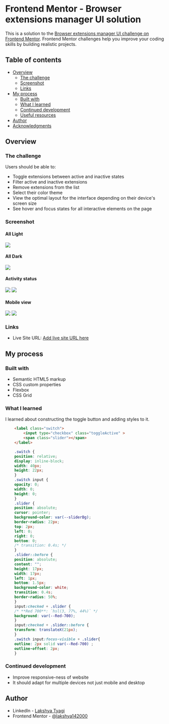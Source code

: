 # Frontend Mentor - Browser extensions manager UI solution

This is a solution to the [Browser extensions manager UI challenge on Frontend Mentor](https://www.frontendmentor.io/challenges/browser-extension-manager-ui-yNZnOfsMAp). Frontend Mentor challenges help you improve your coding skills by building realistic projects. 

## Table of contents

- [Overview](#overview)
  - [The challenge](#the-challenge)
  - [Screenshot](#screenshot)
  - [Links](#links)
- [My process](#my-process)
  - [Built with](#built-with)
  - [What I learned](#what-i-learned)
  - [Continued development](#continued-development)
  - [Useful resources](#useful-resources)
- [Author](#author)
- [Acknowledgments](#acknowledgments)

## Overview

### The challenge

Users should be able to:

- Toggle extensions between active and inactive states
- Filter active and inactive extensions
- Remove extensions from the list
- Select their color theme
- View the optimal layout for the interface depending on their device's screen size
- See hover and focus states for all interactive elements on the page

### Screenshot
#### All Light
![](./screenshots/screencapture-127-0-0-1-5500-index-html-2025-07-01-16_05_28.png)
#### All Dark
![](./screenshots/screencapture-127-0-0-1-5500-index-html-2025-07-01-16_07_47.png)
#### Activity status
![](./screenshots/screencapture-127-0-0-1-5500-index-html-2025-07-01-16_08_06.png)
![](./screenshots/screencapture-127-0-0-1-5500-index-html-2025-07-01-16_08_18.png)
#### Mobile view
![](./screenshots/screencapture-127-0-0-1-5500-index-html-2025-07-01-16_13_13.png)
![](./screenshots/screencapture-127-0-0-1-5500-index-html-2025-07-01-16_14_05.png)


### Links

- Live Site URL: [Add live site URL here](https://your-live-site-url.com)

## My process

### Built with

- Semantic HTML5 markup
- CSS custom properties
- Flexbox
- CSS Grid

### What I learned
I learned about constructing the toggle button and adding styles to it.

```html
    <label class="switch">
        <input type="checkbox" class="toggleActive" >
        <span class="slider"></span>
    </label>
```
```css
    .switch {
    position: relative;
    display: inline-block;
    width: 40px;
    height: 22px;
    }
    .switch input {
    opacity: 0;
    width: 0;
    height: 0;
    }
    .slider {
    position: absolute;
    cursor: pointer;
    background-color: var(--sliderBg);
    border-radius: 22px;
    top: 2px;
    left: 0;
    right: 0;
    bottom: 0;
    /* transition: 0.4s; */
    }
    .slider::before {
    position: absolute;
    content: "";
    height: 17px;
    width: 17px;
    left: 1px;
    bottom: 1.5px;
    background-color: white;
    transition: 0.4s;
    border-radius: 50%;
    }
    input:checked + .slider {
    /* **Red 700**: `hsl(3, 77%, 44%)` */
    background: var(--Red-700);
    }
    input:checked + .slider::before {
    transform: translateX(21px);
    }
    .switch input:focus-visible + .slider{
    outline: 2px solid var(--Red-700) ;
    outline-offset: 2px;
    }
```

### Continued development

- Improve responsive-ness of website
- It should adapt for multiple devices not just mobile and desktop

## Author

- LinkedIn - [Lakshya Tyagi](https://www.linkedin.com/in/lakshya-tyagi-50341517b/)
- Frontend Mentor - [@lakshya142000](https://www.frontendmentor.io/profile/lakshya142000)



